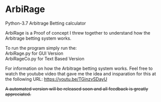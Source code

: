 # ArbiRage
Python-3.7 Arbitrage Betting calculator

ArbiRage is a Proof of concept I threw together to understand how the Arbitrage betting system works. 

To run the program simply run the:<br>
ArbiRage.py for  GUI Version<br>
ArbiRageCo.py for Text Based Version

For information on how the Arbitrage betting system works. Feel free to watch the youtube video that 
gave me the idea and insparation for this at the following URL: https://youtu.be/TGinzvSDayU

~~A automated version will be released soon and all feedback is greatly appreciated.~~<br>



